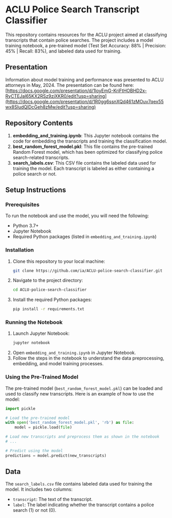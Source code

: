 
# ACLU Police Search Transcript Classifier

This repository contains resources for the ACLU project aimed at classifying transcripts that contain police searches. The project includes a model training notebook, a pre-trained model (Test Set Accuracy: 88% | Precision: 45% | Recall: 83%), and labeled data used for training. 

## Presentation
Information about model training and performance was presented to ACLU attorneys in May, 2024. The presentation can be found here: [https://docs.google.com/presentation/d/1loyEmG-KriFtHOBHD2x-RyCTEJal65KX2RSz9zjXKR0/edit?usp=sharing](https://docs.google.com/presentation/d/1R0gg6ssnXQd461zMOuv7qex55wx8SIudQlDcGeh8zMw/edit?usp=sharing)

## Repository Contents

1. **embedding_and_training.ipynb**: This Jupyter notebook contains the code for embedding the transcripts and training the classification model.
2. **best_random_forest_model.pkl**: This file contains the pre-trained Random Forest model, which has been optimized for classifying police search-related transcripts.
3. **search_labels.csv**: This CSV file contains the labeled data used for training the model. Each transcript is labeled as either containing a police search or not.

## Setup Instructions

### Prerequisites

To run the notebook and use the model, you will need the following:
- Python 3.7+
- Jupyter Notebook
- Required Python packages (listed in `embedding_and_training.ipynb`)

### Installation

1. Clone this repository to your local machine:
   ```bash
   git clone https://github.com/ia/ACLU-police-search-classifier.git
   ```
2. Navigate to the project directory:
   ```bash
   cd ACLU-police-search-classifier
   ```
3. Install the required Python packages:
   ```bash
   pip install -r requirements.txt
   ```

### Running the Notebook

1. Launch Jupyter Notebook:
   ```bash
   jupyter notebook
   ```
2. Open `embedding_and_training.ipynb` in Jupyter Notebook.
3. Follow the steps in the notebook to understand the data preprocessing, embedding, and model training processes.

### Using the Pre-Trained Model

The pre-trained model (`best_random_forest_model.pkl`) can be loaded and used to classify new transcripts. Here is an example of how to use the model:

```python
import pickle

# Load the pre-trained model
with open('best_random_forest_model.pkl', 'rb') as file:
    model = pickle.load(file)

# Load new transcripts and preprocess them as shown in the notebook
# ...

# Predict using the model
predictions = model.predict(new_transcripts)
```

## Data

The `search_labels.csv` file contains labeled data used for training the model. It includes two columns:
- `transcript`: The text of the transcript.
- `label`: The label indicating whether the transcript contains a police search (1) or not (0).
